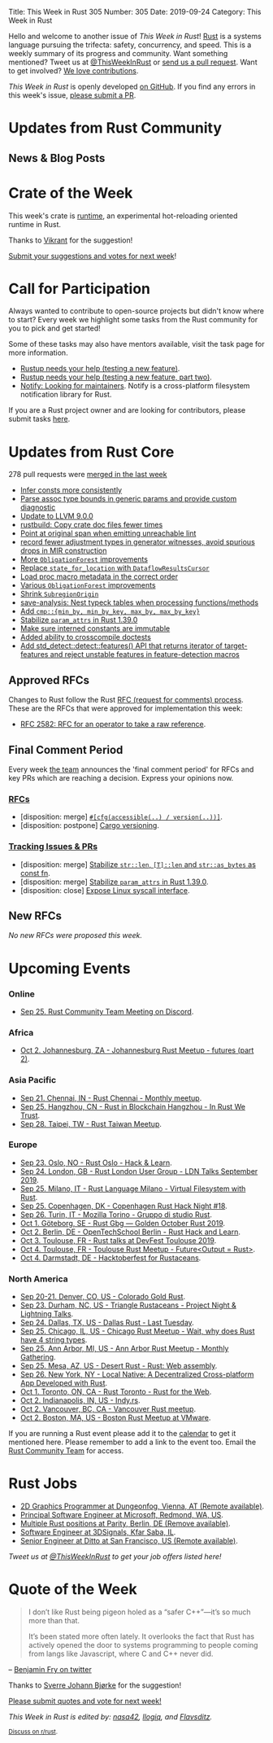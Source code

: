 Title: This Week in Rust 305
Number: 305
Date: 2019-09-24
Category: This Week in Rust

Hello and welcome to another issue of *This Week in Rust*!
[Rust](http://rust-lang.org) is a systems language pursuing the trifecta: safety, concurrency, and speed.
This is a weekly summary of its progress and community.
Want something mentioned? Tweet us at [@ThisWeekInRust](https://twitter.com/ThisWeekInRust) or [send us a pull request](https://github.com/cmr/this-week-in-rust).
Want to get involved? [We love contributions](https://github.com/rust-lang/rust/blob/master/CONTRIBUTING.md).

*This Week in Rust* is openly developed [on GitHub](https://github.com/cmr/this-week-in-rust).
If you find any errors in this week's issue, [please submit a PR](https://github.com/cmr/this-week-in-rust/pulls).

# Updates from Rust Community

## News & Blog Posts

# Crate of the Week

This week's crate is [runtime](https://github.com/mun-lang/runtime), an experimental hot-reloading oriented runtime in Rust.

Thanks to [Vikrant](https://users.rust-lang.org/t/crate-of-the-week/2704/628) for the suggestion!

[Submit your suggestions and votes for next week][submit_crate]!

[submit_crate]: https://users.rust-lang.org/t/crate-of-the-week/2704

# Call for Participation

Always wanted to contribute to open-source projects but didn't know where to start?
Every week we highlight some tasks from the Rust community for you to pick and get started!

Some of these tasks may also have mentors available, visit the task page for more information.

* [Rustup needs your help (testing a new feature)](https://www.reddit.com/r/rust/comments/d5hbdu/rustup_needs_your_help_testing_a_new_feature/).
* [Rustup needs your help (testing a new feature, part two)](https://www.reddit.com/r/rust/comments/d5kxr6/rustup_needs_your_help_testing_a_new_feature_part/).
* [Notify: Looking for maintainers](https://github.com/notify-rs/notify/issues/209). Notify is a cross-platform filesystem notification library for Rust.

If you are a Rust project owner and are looking for contributors, please submit tasks [here][guidelines].

[guidelines]: https://users.rust-lang.org/t/twir-call-for-participation/4821

# Updates from Rust Core

278 pull requests were [merged in the last week][merged]

[merged]: https://github.com/search?q=is%3Apr+org%3Arust-lang+is%3Amerged+merged%3A2019-09-16..2019-09-23

* [Infer consts more consistently](https://github.com/rust-lang/rust/pull/64679)
* [Parse assoc type bounds in generic params and provide custom diagnostic](https://github.com/rust-lang/rust/pull/64676)
* [Update to LLVM 9.0.0](https://github.com/rust-lang/rust/pull/64634)
* [rustbuild: Copy crate doc files fewer times](https://github.com/rust-lang/rust/pull/64613)
* [Point at original span when emitting unreachable lint](https://github.com/rust-lang/rust/pull/64592)
* [record fewer adjustment types in generator witnesses, avoid spurious drops in MIR construction](https://github.com/rust-lang/rust/pull/64584)
* [More `ObligationForest` improvements](https://github.com/rust-lang/rust/pull/64545)
* [Replace `state_for_location` with `DataflowResultsCursor`](https://github.com/rust-lang/rust/pull/64532)
* [Load proc macro metadata in the correct order](https://github.com/rust-lang/rust/pull/64528)
* [Various `ObligationForest` improvements](https://github.com/rust-lang/rust/pull/64500)
* [Shrink `SubregionOrigin`](https://github.com/rust-lang/rust/pull/64394)
* [save-analysis: Nest typeck tables when processing functions/methods](https://github.com/rust-lang/rust/pull/64250)
* [Add `cmp::{min_by, min_by_key, max_by, max_by_key}`](https://github.com/rust-lang/rust/pull/64047)
* [Stabilize `param_attrs` in Rust 1.39.0](https://github.com/rust-lang/rust/pull/64010)
* [Make sure interned constants are immutable](https://github.com/rust-lang/rust/pull/63955)
* [Added ability to crosscompile doctests](https://github.com/rust-lang/cargo/pull/6892)
* [Add std_detect::detect::features() API that returns iterator of target-features and reject unstable features in feature-detection macros](https://github.com/rust-lang/stdarch/pull/739)

## Approved RFCs

Changes to Rust follow the Rust [RFC (request for comments)
process](https://github.com/rust-lang/rfcs#rust-rfcs). These
are the RFCs that were approved for implementation this week:

* [RFC 2582: RFC for an operator to take a raw reference](https://github.com/rust-lang/rfcs/pull/2582).

## Final Comment Period

Every week [the team](https://www.rust-lang.org/team.html) announces the
'final comment period' for RFCs and key PRs which are reaching a
decision. Express your opinions now.

### [RFCs](https://github.com/rust-lang/rfcs/labels/final-comment-period)

* [disposition: merge] [`#[cfg(accessible(..) / version(..))]`](https://github.com/rust-lang/rfcs/pull/2523).
* [disposition: postpone] [Cargo versioning](https://github.com/rust-lang/rfcs/pull/2182).

### [Tracking Issues & PRs](https://github.com/rust-lang/rust/labels/final-comment-period)

* [disposition: merge] [Stabilize `str::len`, `[T]::len` and `str::as_bytes` as const fn](https://github.com/rust-lang/rust/pull/63770).
* [disposition: merge] [Stabilize `param_attrs` in Rust 1.39.0](https://github.com/rust-lang/rust/pull/64010).
* [disposition: close] [Expose Linux syscall interface](https://github.com/rust-lang/rust/pull/63745).

## New RFCs

*No new RFCs were proposed this week.*

# Upcoming Events

### Online

* [Sep 25. Rust Community Team Meeting on Discord](https://discordapp.com/channels/442252698964721669/443773747350994945).

### Africa

* [Oct  2. Johannesburg, ZA - Johannesburg Rust Meetup - futures (part 2)](https://www.meetup.com/Johannesburg-Rust-Meetup/events/dgqmbryznbdb/).

### Asia Pacific

* [Sep 21. Chennai, IN - Rust Chennai - Monthly meetup](https://www.meetup.com/mad-rs/events/264945694).
* [Sep 25. Hangzhou, CN - Rust in Blockchain Hangzhou - In Rust We Trust](https://www.meetup.com/Rust-in-Blockchain-Hangzhou/events/264778357/).
* [Sep 28. Taipei, TW - Rust Taiwan Meetup](https://www.facebook.com/events/2110177005945081/).

### Europe

* [Sep 23. Oslo, NO - Rust Oslo - Hack & Learn](https://www.meetup.com/Rust-Oslo/events/264778400/).
* [Sep 24. London, GB - Rust London User Group - LDN Talks September 2019](https://www.meetup.com/Rust-London-User-Group/events/264890481/).
* [Sep 25. Milano, IT - Rust Language Milano - Virtual Filesystem with Rust](https://www.meetup.com/rust-language-milano/events/264311325).
* [Sep 25. Copenhagen, DK - Copenhagen Rust Hack Night #18](https://cph.rs/).
* [Sep 26. Turin, IT - Mozilla Torino - Gruppo di studio Rust](https://www.meetup.com/Mozilla-Torino/events/264748662).
* [Oct  1. Göteborg, SE - Rust Gbg — Golden October Rust 2019](https://www.meetup.com/rustgbg/events/264957575/).
* [Oct  2. Berlin, DE - OpenTechSchool Berlin - Rust Hack and Learn](https://www.meetup.com/opentechschool-berlin/events/nxdpgryznbdb/).
* [Oct  3. Toulouse, FR - Rust talks at DevFest Toulouse 2019](https://devfesttoulouse.fr/).
* [Oct  4. Toulouse, FR - Toulouse Rust Meetup - Future<Output = Rust>](https://www.meetup.com/Toulouse-Rust-Meetup/events/264780064).
* [Oct  4. Darmstadt, DE - Hacktoberfest for Rustaceans](https://www.meetup.com/Rust-Rhein-Main/events/265052778).

### North America

* [Sep 20-21. Denver, CO, US - Colorado Gold Rust](https://www.cogoldrust.com/).
* [Sep 23. Durham, NC, US - Triangle Rustaceans - Project Night & Lightning Talks](https://www.meetup.com/triangle-rustaceans/events/mfglwpyzmbfc/).
* [Sep 24. Dallas, TX, US - Dallas Rust - Last Tuesday](https://www.meetup.com/Dallas-Rust/events/zfgwzmyzmbgc/).
* [Sep 25. Chicago, IL, US - Chicago Rust Meetup - Wait, why does Rust have 4 string types](https://www.meetup.com/Chicago-Rust-Meetup/events/264559606).
* [Sep 25. Ann Arbor, MI, US - Ann Arbor Rust Meetup - Monthly Gathering](https://www.meetup.com/Ann-Arbor-Rust-Meetup/events/zdfscryzmbhc/).
* [Sep 25. Mesa, AZ, US - Desert Rust - Rust: Web assembly](https://www.meetup.com/Desert-Rustaceans/events/wmmphryzmbhc/).
* [Sep 26. New York, NY - Local Native: A Decentralized Cross-platform App Developed with Rust](https://www.meetup.com/Rust-NYC/events/264849068/).
* [Oct  1. Toronto, ON, CA - Rust Toronto - Rust for the Web](https://www.meetup.com/Rust-Toronto/events/264727074/).
* [Oct  2. Indianapolis, IN, US - Indy.rs](https://www.meetup.com/indyrs/events/mffbtpyznbdb/).
* [Oct  2. Vancouver, BC, CA - Vancouver Rust meetup](https://www.meetup.com/Vancouver-Rust/events/rwcpfryznbdb/).
* [Oct  2. Boston, MA, US - Boston Rust Meetup at VMware](https://www.meetup.com/BostonRust/events/264555065/).

If you are running a Rust event please add it to the [calendar] to get
it mentioned here. Please remember to add a link to the event too.
Email the [Rust Community Team][community] for access.

[calendar]: https://www.google.com/calendar/embed?src=apd9vmbc22egenmtu5l6c5jbfc%40group.calendar.google.com
[community]: mailto:community-team@rust-lang.org

# Rust Jobs

* [2D Graphics Programmer at Dungeonfog, Vienna, AT (Remote available)](https://www.dungeonfog.com/about/job-offers/).
* [Principal Software Engineer at Microsoft, Redmond, WA, US](https://twitter.com/ryan_levick/status/1171830191804551168).
* [Multiple Rust positions at Parity, Berlin, DE (Remove available)](https://www.parity.io/jobs/).
* [Software Engineer at 3DSignals, Kfar Saba, IL](https://3dsig.com/positions/software-engineer/).
* [Senior Engineer at Ditto at San Francisco, US (Remote available)](https://twitter.com/Adam_Fish/status/1173672751271268352).

*Tweet us at [@ThisWeekInRust](https://twitter.com/ThisWeekInRust) to get your job offers listed here!*

# Quote of the Week

> I don’t like Rust being pigeon holed as a “safer C++”—it’s so much more than that.
>
> It’s been stated more often lately. It overlooks the fact that Rust has actively opened the door to systems programming to people coming from langs like Javascript, where C and C++ never did.

– [Benjamin Fry on twitter](https://twitter.com/benj_fry/status/1173754548453699584)

Thanks to [Sverre Johann Bjørke](https://users.rust-lang.org/t/twir-quote-of-the-week/328/703) for the suggestion!

[Please submit quotes and vote for next week!](https://users.rust-lang.org/t/twir-quote-of-the-week/328)

*This Week in Rust is edited by: [nasa42](https://github.com/nasa42), [llogiq](https://github.com/llogiq), and [Flavsditz](https://github.com/Flavsditz).*

<small>[Discuss on r/rust]().</small>
